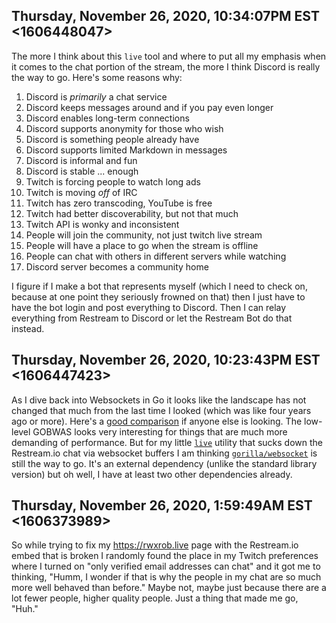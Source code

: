 ## Thursday, November 26, 2020, 10:34:07PM EST <1606448047>

The more I think about this `live` tool and where to put all my emphasis
when it comes to the chat portion of the stream, the more I think
Discord is really the way to go. Here's some reasons why:

1. Discord is *primarily* a chat service
1. Discord keeps messages around and if you pay even longer
1. Discord enables long-term connections
1. Discord supports anonymity for those who wish
1. Discord is something people already have
1. Discord supports limited Markdown in messages
1. Discord is informal and fun
1. Discord is stable ... enough
1. Twitch is forcing people to watch long ads
1. Twitch is moving *off* of IRC
1. Twitch has zero transcoding, YouTube is free
1. Twitch had better discoverability, but not that much
1. Twitch API is wonky and inconsistent
1. People will join the community, not just twitch live stream
1. People will have a place to go when the stream is offline
1. People can chat with others in different servers while watching
1. Discord server becomes a community home

I figure if I make a bot that represents myself (which I need to check
on, because at one point they seriously frowned on that) then I just
have to have the bot login and post everything to Discord. Then I can
relay everything from Restream to Discord or let the Restream Bot do
that instead. 

## Thursday, November 26, 2020, 10:23:43PM EST <1606447423>

As I dive back into Websockets in Go it looks like the landscape has not
changed that much from the last time I looked (which was like four years
ago or more). Here's a [good
comparison](https://www.mindinventory.com/blog/how-to-use-websockets-in-golang/)
if anyone else is looking. The low-level GOBWAS looks very interesting
for things that are much more demanding of performance. But for my
little [`live`](https://gitlab.com/rwxrob/live) utility that sucks down
the Restream.io chat via websocket buffers I am thinking
[`gorilla/websocket`](https://duck.com/lite?kd=-1&kp=-1&q=`gorilla/websocket`) is still the way to go. It's an external
dependency (unlike the standard library version) but oh well, I have at
least two other dependencies already.

## Thursday, November 26, 2020, 1:59:49AM EST <1606373989>

So while trying to fix my <https://rwxrob.live> page with the
Restream.io embed that is broken I randomly found the place in my Twitch
preferences where I turned on "only verified email addresses can chat"
and it got me to thinking, "Humm, I wonder if that is why the people in
my chat are so much more well behaved than before." Maybe not, maybe
just because there are a lot fewer people, higher quality people. Just a
thing that made me go, "Huh."

